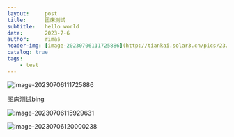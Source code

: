 ```yaml
---
layout:     post
title:      图床测试
subtitle:   hello world
date:       2023-7-6
author:     rimas
header-img: [image-20230706111725886](http://tiankai.solar3.cn/pics/23/432192466211411962151506174933231141213_gopic_C:\\Users\\pangtiankai\\AppData\\Roaming\\Typora\\typora-user-images\\image-20230706111725886.png)
catalog: true
tags:
    - test
---
```

![image-20230706111725886](http://tiankai.solar3.cn/pics/23/432192466211411962151506174933231141213_gopic_C:\\Users\\pangtiankai\\AppData\\Roaming\\Typora\\typora-user-images\\image-20230706111725886.png)

图床测试bing

![image-20230706115929631](http://tiankai.solar3.cn/pics/23/1525435151232178141082292341535214773191151_gopic_.png)

![image-20230706120000238](http://tiankai.solar3.cn/pics/23/8817687519114195200712322315418612786171_gopic_.png)


